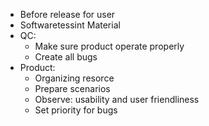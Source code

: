 - Before release for user
- Softwaretessint Material
- QC:
	- Make sure product  operate properly
	- Create all bugs
- Product:
	- Organizing resorce
	- Prepare scenarios
	- Observe: usability and user friendliness
	- Set priority for bugs